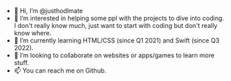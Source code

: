 - 👋 Hi, I’m @justhodlmate
- 👀 I’m interested in helping some ppl with the projects to dive into coding. I don't really know much, just want to start with coding but don't really know where.
- 🌱 I’m currently learning HTML/CSS (since Q1 2021) and Swift (since Q3 2022). 
- 💞️ I’m looking to collaborate on websites or apps/games to learn more stuff.
- 📫 You can reach me on Github.

<!---
justhodlmate/justhodlmate is a ✨ special ✨ repository because its `README.md` (this file) appears on your GitHub profile.
You can click the Preview link to take a look at your changes.
--->
